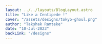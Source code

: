 ```yaml
---
layout: ../../layouts/BlogLayout.astro
title: "Like a Centipede !"
cover: "/assets/designs/tokyo-ghoul.png"
author: "Takshak Ramteke"
date: "10-Jul-2023"
backLink: "/designs"
---
```

